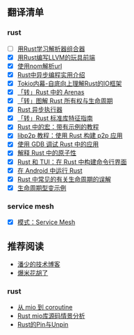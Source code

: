 
## 翻译清单

### rust

- [ ] [用Rust学习解析器组合器](./src/lang/rust/01-用Rust学习解析器组合器.md)
- [x] [用Rust编写LLVM的玩具前端](./src/lang/rust/02-用Rust编写LLVM的玩具前端.md)
- [x] [使用nom解析url](./src/lang/rust/03-使用nom解析url.md)
- [x] [Rust中异步编程实用介绍](./src/lang/rust/04-Rust中异步编程实用介绍.md)
- [x] [Tokio内幕-自底向上理解Rust的IO框架](./src/lang/rust/05-tokio内幕-自底向上理解Rust的异步IO框架.md)
- [x] [「转」Rust 中的 Arenas](./src/lang/rust/06-Rust中的Arenas.md)
- [x] [「转」图解 Rust 所有权与生命周期](./src/lang/rust/08-图解Rust所有权与生命周期.md)
- [x] [Rust 异步执行器](./src/lang/rust/09-Rust异步执行器.md)
- [x] [「转」Rust 标准库特征指南](./src/lang/rust/10-Rust标准库特征指南.md)
- [x] [Rust 中的宏：带有示例的教程](./src/lang/rust/11-Rust中的宏:带有示例的教程.md)
- [x] [libp2p 教程：使用 Rust 构建 p2p 应用](./src/lang/rust/12-libp2p教程:使用Rust构建p2p应用.md)
- [x] [使用 GDB 调试 Rust 中的应用](./src/lang/rust/14-使用GDB调试Rust应用.md)
- [x] [解释 Rust 中的原子性](./src/lang/rust/15-解释Rust中的原子性.md)
- [x] [Rust 和 TUI：在 Rust 中构建命令行界面](./src/lang/rust/16-Rust和TUI:在Rust中构建命令行界面.md)
- [x] [在 Android 中运行 Rust](./src/lang/rust/17-在Android中运行Rust.md)
- [x] [Rust 中常见的有关生命周期的误解](./src/lang/rust/18-Rust中常见的有关生命周期的误解.md)
- [x] [生命周期型变示例](./src/lang/rust/19-生命周期型变示例.md)

### service mesh

- [x] [模式：Service Mesh](./src/架构/ServiceMesh/01-ServiceMesh.md)

## 推荐阅读

- [潘少的技术博客](https://strikefreedom.top/)
- [爆米花胡了](https://blog.ideawand.com/)

### rust

- [从 mio 到 coroutine](https://hexilee.me/2018/12/17/rust-async-io/)
- [Rust mio库源码情景分析](https://blog.zongwu233.com/rust-mio-source-scenario-analysis/)
- [Rust的Pin与Unpin](https://folyd.com/blog/rust-pin-unpin/)
